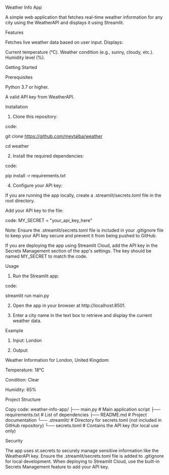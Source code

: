 Weather Info App 

A simple web application that fetches real-time weather information for any city using the WeatherAPI and displays it using Streamlit.

Features

Fetches live weather data based on user input.
Displays:

Current temperature (°C).
Weather condition (e.g., sunny, cloudy, etc.).
Humidity level (%).

Getting Started

Prerequisites

Python 3.7 or higher.

A valid API key from WeatherAPI.

Installation

1. Clone this repository:
   
code:

git clone https://github.com/meytalba/weather

cd weather

2. Install the required dependencies:
   
code:

pip install -r requirements.txt

4. Configure your API key:

If you are running the app locally, create a .streamlit/secrets.toml file in the root directory.

Add your API key to the file:

code:
MY_SECRET = "your_api_key_here"

Note: Ensure the .streamlit/secrets.toml file is included in your .gitignore file to keep your API key secure and prevent it from being pushed to GitHub.

If you are deploying the app using Streamlit Cloud, add the API key in the Secrets Management section of the app's settings. The key should be named MY_SECRET to match the code.

Usage

1. Run the Streamlit app:

code:

streamlit run main.py

2. Open the app in your browser at http://localhost:8501.

3. Enter a city name in the text box to retrieve and display the current weather data.

Example

1. Input: London

2. Output:

Weather Information for London, United Kingdom:

Temperature: 18°C

Condition: Clear

Humidity: 65%

Project Structure

Copy code:
weather-info-app/
├── main.py          # Main application script
├── requirements.txt # List of dependencies
├── README.md        # Project documentation
└── .streamlit/      # Directory for secrets.toml (not included in GitHub repository)
    └── secrets.toml # Contains the API key (for local use only)
    
Security

The app uses st.secrets to securely manage sensitive information like the WeatherAPI key.
Ensure the .streamlit/secrets.toml file is added to .gitignore for local development.
When deploying to Streamlit Cloud, use the built-in Secrets Management feature to add your API key.
